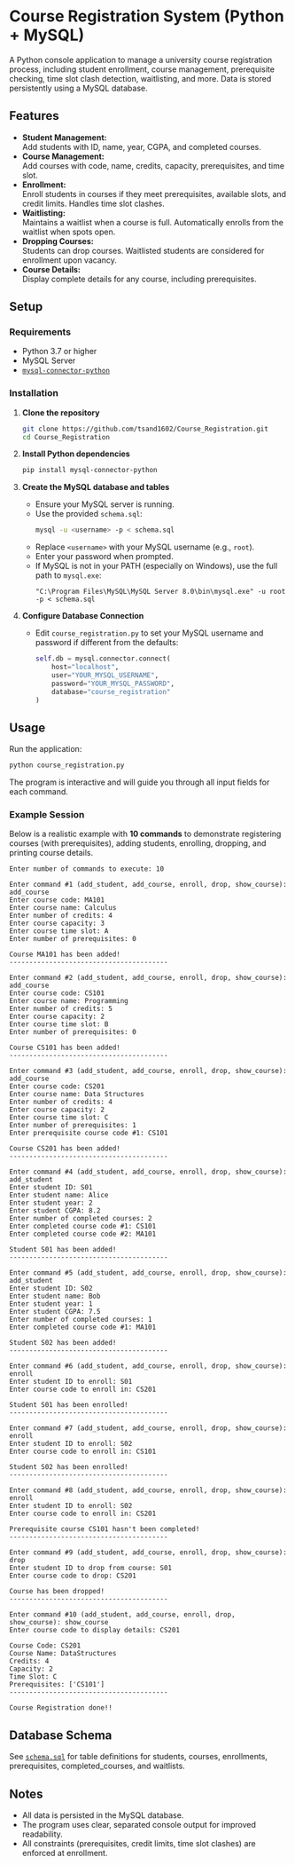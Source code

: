 # Course Registration System (Python + MySQL)

A Python console application to manage a university course registration process, including student enrollment, course management, prerequisite checking, time slot clash detection, waitlisting, and more. Data is stored persistently using a MySQL database.

## Features

- **Student Management:**  
  Add students with ID, name, year, CGPA, and completed courses.
- **Course Management:**  
  Add courses with code, name, credits, capacity, prerequisites, and time slot.
- **Enrollment:**  
  Enroll students in courses if they meet prerequisites, available slots, and credit limits. Handles time slot clashes.
- **Waitlisting:**  
  Maintains a waitlist when a course is full. Automatically enrolls from the waitlist when spots open.
- **Dropping Courses:**  
  Students can drop courses. Waitlisted students are considered for enrollment upon vacancy.
- **Course Details:**  
  Display complete details for any course, including prerequisites.

## Setup

### Requirements

- Python 3.7 or higher
- MySQL Server
- [`mysql-connector-python`](https://pypi.org/project/mysql-connector-python/)

### Installation

1. **Clone the repository**
   ```bash
   git clone https://github.com/tsand1602/Course_Registration.git
   cd Course_Registration
   ```

2. **Install Python dependencies**
   ```bash
   pip install mysql-connector-python
   ```

3. **Create the MySQL database and tables**

   - Ensure your MySQL server is running.
   - Use the provided `schema.sql`:
     ```bash
     mysql -u <username> -p < schema.sql
     ```
   - Replace `<username>` with your MySQL username (e.g., `root`).
   - Enter your password when prompted.
   - If MySQL is not in your PATH (especially on Windows), use the full path to `mysql.exe`:
     ```
     "C:\Program Files\MySQL\MySQL Server 8.0\bin\mysql.exe" -u root -p < schema.sql
     ```

4. **Configure Database Connection**

   - Edit `course_registration.py` to set your MySQL username and password if different from the defaults:
     ```python
     self.db = mysql.connector.connect(
         host="localhost",
         user="YOUR_MYSQL_USERNAME",
         password="YOUR_MYSQL_PASSWORD",
         database="course_registration"
     )
     ```

## Usage

Run the application:
```bash
python course_registration.py
```

The program is interactive and will guide you through all input fields for each command.

### Example Session

Below is a realistic example with **10 commands** to demonstrate registering courses (with prerequisites), adding students, enrolling, dropping, and printing course details.

```
Enter number of commands to execute: 10

Enter command #1 (add_student, add_course, enroll, drop, show_course): add_course
Enter course code: MA101
Enter course name: Calculus
Enter number of credits: 4
Enter course capacity: 3
Enter course time slot: A
Enter number of prerequisites: 0

Course MA101 has been added!
----------------------------------------

Enter command #2 (add_student, add_course, enroll, drop, show_course): add_course
Enter course code: CS101
Enter course name: Programming
Enter number of credits: 5
Enter course capacity: 2
Enter course time slot: B
Enter number of prerequisites: 0

Course CS101 has been added!
----------------------------------------

Enter command #3 (add_student, add_course, enroll, drop, show_course): add_course
Enter course code: CS201
Enter course name: Data Structures
Enter number of credits: 4
Enter course capacity: 2
Enter course time slot: C
Enter number of prerequisites: 1
Enter prerequisite course code #1: CS101

Course CS201 has been added!
----------------------------------------

Enter command #4 (add_student, add_course, enroll, drop, show_course): add_student
Enter student ID: S01
Enter student name: Alice
Enter student year: 2
Enter student CGPA: 8.2
Enter number of completed courses: 2
Enter completed course code #1: CS101
Enter completed course code #2: MA101

Student S01 has been added!
----------------------------------------

Enter command #5 (add_student, add_course, enroll, drop, show_course): add_student
Enter student ID: S02
Enter student name: Bob
Enter student year: 1
Enter student CGPA: 7.5
Enter number of completed courses: 1
Enter completed course code #1: MA101

Student S02 has been added!
----------------------------------------

Enter command #6 (add_student, add_course, enroll, drop, show_course): enroll
Enter student ID to enroll: S01
Enter course code to enroll in: CS201

Student S01 has been enrolled!
----------------------------------------

Enter command #7 (add_student, add_course, enroll, drop, show_course): enroll
Enter student ID to enroll: S02
Enter course code to enroll in: CS101

Student S02 has been enrolled!
----------------------------------------

Enter command #8 (add_student, add_course, enroll, drop, show_course): enroll
Enter student ID to enroll: S02
Enter course code to enroll in: CS201

Prerequisite course CS101 hasn't been completed!
----------------------------------------

Enter command #9 (add_student, add_course, enroll, drop, show_course): drop
Enter student ID to drop from course: S01
Enter course code to drop: CS201

Course has been dropped!
----------------------------------------

Enter command #10 (add_student, add_course, enroll, drop, show_course): show_course
Enter course code to display details: CS201

Course Code: CS201
Course Name: DataStructures
Credits: 4
Capacity: 2
Time Slot: C
Prerequisites: ['CS101']
----------------------------------------

Course Registration done!!
```

## Database Schema

See [`schema.sql`](schema.sql) for table definitions for students, courses, enrollments, prerequisites, completed_courses, and waitlists.

## Notes

- All data is persisted in the MySQL database.
- The program uses clear, separated console output for improved readability.
- All constraints (prerequisites, credit limits, time slot clashes) are enforced at enrollment.
